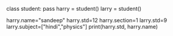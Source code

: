 class student:
    pass
harry = student()
larry = student()
    
harry.name="sandeep"
harry.std=12
harry.section=1
larry.std=9
larry.subject=["hindi","physics"]
print(harry.std, harry.name)  
 
